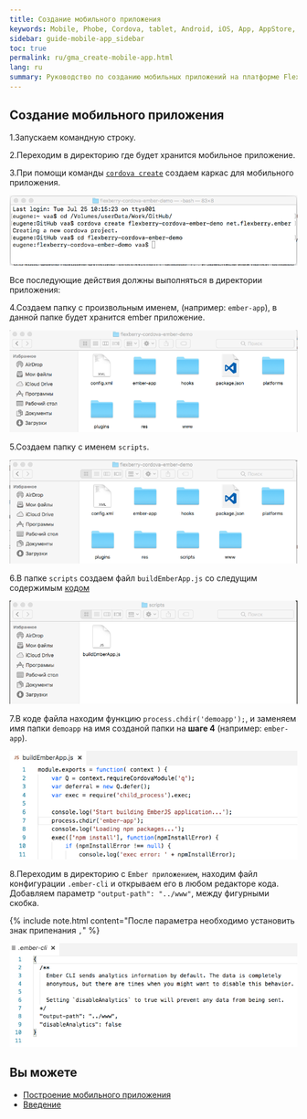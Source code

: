 ```yaml
---
title: Создание мобильного приложения 
keywords: Mobile, Phobe, Cordova, tablet, Android, iOS, App, AppStore, play market
sidebar: guide-mobile-app_sidebar
toc: true
permalink: ru/gma_create-mobile-app.html
lang: ru
summary: Руководство по созданию мобильных приложений на платформе Flexberry.
---
```


## Создание мобильного приложения

1.Запускаем командную строку.

2.Переходим в директорию где будет хранится мобильное приложение.

3.При помощи команды [`cordova create`](https://cordova.apache.org/docs/en/latest/reference/cordova-cli/index.html#cordova-create-command) создаем каркас для мобильного приложения. 

![](/images/pages/guides/mobile-app/terminal.png)

Все последующие действия должны выполняться в директории приложения:

4.Создаем папку с произвольным именем, (например: `ember-app`), в данной папке будет хранится ember приложение.

![](/images/pages/guides/mobile-app/create-finder-ember-app.png)

5.Создаем папку с именем `scripts`.

![](/images/pages/guides/mobile-app/create-finder-scripts.png)

6.В папке `scripts` создаем файл `buildEmberApp.js` со следущим содержимым [кодом](https://github.com/Flexberry/flexberry-cordova-ember-demo/blob/master/scripts/buildEmberApp.js)

![](/images/pages/guides/mobile-app/create-file-buildEmberApp.png)

7.В коде файла находим функцию `process.chdir('demoapp');`, и заменяем имя папки `demoapp` на имя созданой папки на **шаге 4** (например: `ember-app`).

![](/images/pages/guides/mobile-app/update-name-app-code.png)

8.Переходим в директорию с `Ember приложением`, находим файл конфигурации `.ember-cli` и открываем его в любом редакторе кода. Добавляем параметр `"output-path": "../www"`, между фигурными скобка.

{% include note.html content="После параметра необходимо установить знак припенания `,`" %}

![](/images/pages/guides/mobile-app/add-new-param-embercli.png)

## Вы можете

* [Построение мобильного приложения](gma_build-mobile-app.html)
* [Введение](gma_landing-page.html)
